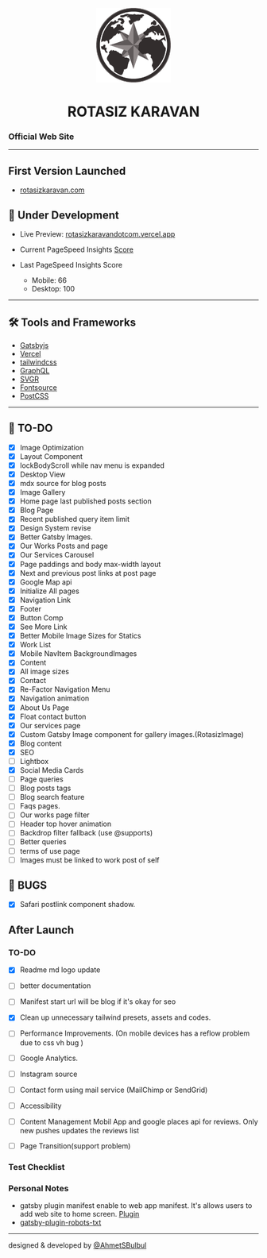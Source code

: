 <p align="center">
  <a href="https://rotasizkaravandotcom.vercel.app/">
    <img alt="Rotasiz Karavan" src="https://raw.githubusercontent.com/AhmetSBulbul/rotasizkaravandotcom/main/src/images/brand/icon-black.png" width="150" />
  </a>
</p>
<h1 align="center">
  ROTASIZ KARAVAN
</h1>

### Official Web Site

---

## First Version Launched

- [rotasizkaravan.com](https://rotasizkaravan.com)

## 🚀 Under Development

- Live Preview: [rotasizkaravandotcom.vercel.app](https://rotasizkaravandotcom.vercel.app/)

- Current PageSpeed Insights [Score](https://developers.google.com/speed/pagespeed/insights/?hl=tr&url=https%3A%2F%2Frotasizkaravandotcom.vercel.app%2F&tab=desktop)

- Last PageSpeed Insights Score
  - Mobile: 66 
  - Desktop: 100

---

## 🛠 Tools and Frameworks

- [Gatsbyjs](https://www.gatsbyjs.com/)
- [Vercel](https://vercel.com/)
- [tailwindcss](https://tailwindcss.com/)
- [GraphQL](https://graphql.org/)
- [SVGR](https://react-svgr.com/)
- [Fontsource](https://fontsource.org/)
- [PostCSS](https://postcss.org/)

---

## 📝 TO-DO 

- [x] Image Optimization
- [x] Layout Component
- [x] lockBodyScroll while nav menu is expanded
- [x] Desktop View
- [x] mdx source for blog posts
- [x] Image Gallery
- [x] Home page last published posts section
- [x] Blog Page
- [x] Recent published query item limit
- [x] Design System revise
- [x] Better Gatsby Images.
- [x] Our Works Posts and page
- [x] Our Services Carousel
- [x] Page paddings and body max-width layout
- [x] Next and previous post links at post page
- [x] Google Map api
- [x] Initialize All pages
- [x] Navigation Link
- [x] Footer
- [x] Button Comp
- [x] See More Link
- [x] Better Mobile Image Sizes for Statics
- [x] Work List
- [x] Mobile NavItem BackgroundImages
- [x] Content
- [x] All image sizes
- [x] Contact
- [x] Re-Factor Navigation Menu
- [x] Navigation animation
- [x] About Us Page 
- [x] Float contact button
- [x] Our services page
- [x] Custom Gatsby Image component for gallery images.(RotasizImage)
- [x] Blog content
- [x] SEO
- [ ] Lightbox
- [x] Social Media Cards
- [ ] Page queries
- [ ] Blog posts tags
- [ ] Blog search feature
- [ ] Faqs pages.
- [ ] Our works page filter
- [ ] Header top hover animation
- [ ] Backdrop filter fallback (use @supports)
- [ ] Better queries
- [ ] terms of use page
- [ ] Images must be linked to work post of self

## 🐞 BUGS

- [x] Safari postlink component shadow.


## After Launch

### TO-DO


- [x] Readme md logo update
- [ ] better documentation
- [ ] Manifest start url will be blog if it's okay for seo
- [x] Clean up unnecessary tailwind presets, assets and codes.
- [ ] Performance Improvements. (On mobile devices has a reflow problem due to css vh bug )
- [ ] Google Analytics.
- [ ] Instagram source
- [ ] Contact form using mail service (MailChimp or SendGrid)
- [ ] Accessibility

- [ ] Content Management Mobil App and google places api for reviews. Only new pushes updates the reviews list
- [ ] Page Transition(support problem)


### Test Checklist


### Personal Notes

- gatsby plugin manifest enable to web app manifest. It's allows users to add web site to home screen. [Plugin](https://www.gatsbyjs.com/plugins/gatsby-plugin-manifest)
- [gatsby-plugin-robots-txt](https://www.gatsbyjs.com/plugins/gatsby-plugin-robots-txt/?=Robots.txt)


---

designed & developed by [@AhmetSBulbul](https://ahmetsafabulbul.com/)
